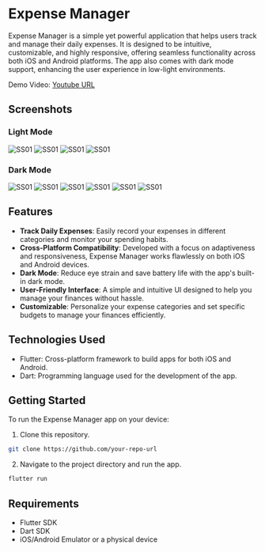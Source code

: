 
# Expense Manager

Expense Manager is a simple yet powerful application that helps users track and manage their daily expenses. It is designed to be intuitive, customizable, and highly responsive, offering seamless functionality across both iOS and Android platforms. The app also comes with dark mode support, enhancing the user experience in low-light environments.

Demo Video: [Youtube URL](https://youtu.be/wd5_MN9mJ3Y)


## Screenshots

### Light Mode
![SS01](https://github.com/user-attachments/assets/6d56fc5b-d5c3-4dd3-bad0-5314ab46912e)
![SS01](https://github.com/user-attachments/assets/4c725bf3-2093-4d68-80f3-605bbd4bb555)
![SS01](https://github.com/user-attachments/assets/d636143a-b157-4a6d-bdb3-168474cec171)
![SS01](https://github.com/user-attachments/assets/25f80526-e0cf-44a4-baf9-766983b4d3c1)

### Dark Mode
![SS01](https://github.com/user-attachments/assets/3ed9ad68-bc45-44df-8598-1712c4566458)
![SS01](https://github.com/user-attachments/assets/eb1de84b-52c9-4b29-9948-694dabf2c09d)
![SS01](https://github.com/user-attachments/assets/7cfba9d5-0fd4-424e-820f-245ada2a5614)
![SS01](https://github.com/user-attachments/assets/6c904b93-860d-46ed-8301-3fcf432a5431)
![SS01](https://github.com/user-attachments/assets/34344864-654a-4045-968a-a9e6be15edcd)
![SS01](https://github.com/user-attachments/assets/da91434f-2ebf-443d-9716-94a0cfcc1a67)


## Features

- **Track Daily Expenses**: Easily record your expenses in different categories and monitor your spending habits.
- **Cross-Platform Compatibility**: Developed with a focus on adaptiveness and responsiveness, Expense Manager works flawlessly on both iOS and Android devices.
- **Dark Mode**: Reduce eye strain and save battery life with the app's built-in dark mode.
- **User-Friendly Interface**: A simple and intuitive UI designed to help you manage your finances without hassle.
- **Customizable**: Personalize your expense categories and set specific budgets to manage your finances efficiently.

## Technologies Used

- Flutter: Cross-platform framework to build apps for both iOS and Android.
- Dart: Programming language used for the development of the app.

## Getting Started

To run the Expense Manager app on your device:
1. Clone this repository.
```bash
git clone https://github.com/your-repo-url
```
2. Navigate to the project directory and run the app.

```bash
flutter run

```


## Requirements

- Flutter SDK
- Dart SDK
- iOS/Android Emulator or a physical device

